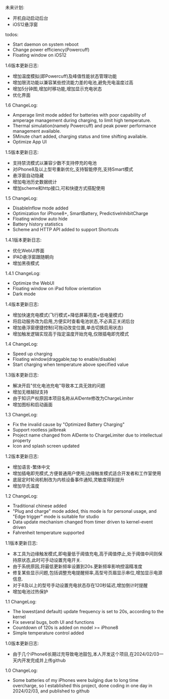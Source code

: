 未来计划:
* 开机自动启动后台
* iOS12悬浮窗

todos:
* Start daemon on system reboot
* Change power efficiency(Powercuff)
* Floating window on iOS12

1.6版本更新日志:
* 增加温度模拟(即Powercuff)及峰值性能状态管理功能
* 增加限流功能以兼容某些控流能力差的电池,避免充电温度过高
* 增加5分钟图,增加时移功能,增加显示充电状态
* 优化界面

1.6 ChangeLog:
* Amperage limit mode added for batteries with poor capability of amperage management during charging, to limit high temperature.
* Thermal simulation(namely Powercuff) and peak power performance management available.
* 5Minute chart added, charging status and time shifting available.
* Optimize App UI

1.5版本更新日志:
* 支持禁流模式以兼容少数不支持停充的电池
* 对iPhone8及以上型号重新优化,支持智能停充,支持Smart模式
* 悬浮窗自动隐藏
* 增加电池历史数据统计
* 增加scheme和http接口,可和快捷方式搭配使用

1.5 ChangeLog:
* DisableInflow mode added
* Optimization for iPhone8+, SmartBattery, PredictiveInhibitCharge
* Floating window auto hide
* Battery history statistics
* Scheme and HTTP API added to support Shortcuts

1.4.1版本更新日志:
* 优化WebUI界面
* IPAD悬浮窗跟随朝向
* 增加黑夜模式

1.4.1 ChangeLog:
* Optimize the WebUI
* Floating window on iPad follow orientation
* Dark mode

1.4版本更新日志:
* 增加快速充电模式(飞行模式+降低屏幕亮度+低电量模式)
* 将启动服务改为启用,方便实时查看电池状态,不必真正关闭后台
* 增加悬浮窗便捷控制(可拖动改变位置,单击切换启用状态)
* 增加触发逻辑实现高于指定温度开始充电,仅限插电即充模式

1.4 ChangeLog:
* Speed up charging
* Floating window(draggable;tap to enable/disable)
* Start charging when temperature above specified value  

1.3版本更新日志:
* 解决开启"优化电池充电"导致本工具无效的问题
* 增加无根越狱支持
* 由于知识产权原因本项目名称从AlDente修改为ChargeLimiter
* 增加图标和启动画面

1.3 ChangeLog:
* Fix the invalid cause by "Optimized Battery Charging"
* Support rootless jailbreak 
* Project name changed from AlDente to ChargeLimiter due to intellectual property
* Icon and splash screen updated

1.2版本更新日志:
* 增加语言-繁体中文
* 增加插电即充模式,方便普通用户使用;边缘触发模式适合开发者和工作室使用
* 底层定时轮询机制改为内核设备事件通知,灵敏度得到提升
* 增加华氏温度

1.2 ChangeLog:
* Traditional chinese added
* "Plug and charge" mode added, this mode is for personal usage, and "Edge trigger" mode is suitable for studio
* Data update mechanism changed from timer driven to kernel-event driven
* Fahrenheit temperature supported

1.1版本更新日志:
* 本工具为边缘触发模式,即电量低于阈值充电,高于阈值停止,处于阈值中间则保持原状态,此时可手动设置充电开关.
* 由于系统原因,将最低更新频率设置到20s.更新频率影响控温精准度
* 修复某些显示问题,包括调整充电提醒频率,高型号页眉显示串位,增加显示电源信息.
* 对于8及以上的型号手动设置充电状态存在120秒延迟,增加倒计时提醒
* 增加电池过热保护

1.1 ChangeLog:
* The lowest(and default) update frequency is set to 20s, according to the kernel
* Fix several bugs, both UI and functions
* Countdown of 120s is added on model >= iPhone8
* Simple temperature control added

1.0版本更新日志:
* 由于几个iPhone6长期过充导致电池鼓包,本人开发这个项目,在2024/02/03一天内开发完成并上传github

1.0 ChangeLog:
* Some batteries of my iPhones were bulging due to long time overcharge, so I established this project, done coding in one day in 2024/02/03, and published to github

